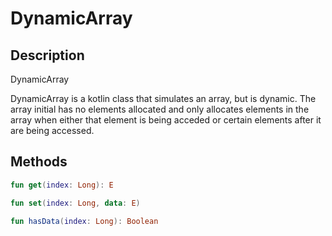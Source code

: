 # DynamicArray

## Description

DynamicArray<E>

DynamicArray is a kotlin class that simulates an array, but is dynamic. The array initial has no elements allocated and only allocates elements in the array when either that element is being acceded or certain elements after it are being accessed.

## Methods

```kotlin
fun get(index: Long): E
```

```kotlin
fun set(index: Long, data: E)
```

```kotlin
fun hasData(index: Long): Boolean
```
